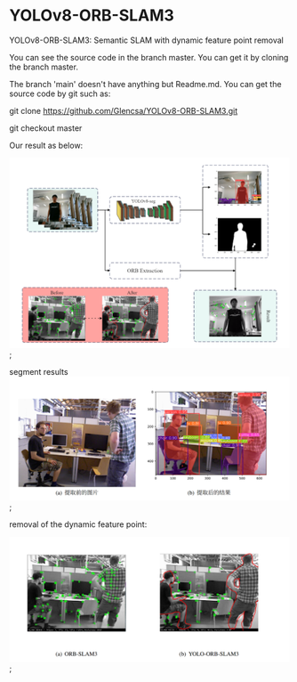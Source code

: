 # YOLOv8-ORB-SLAM3
YOLOv8-ORB-SLAM3: Semantic SLAM with dynamic feature point removal

You can see the source code in the branch master. You can get it by cloning the branch master.


The branch 'main' doesn't have anything but Readme.md.
You can get the source code by git such as:

 git clone https://github.com/Glencsa/YOLOv8-ORB-SLAM3.git

 git checkout master

Our result as below:

![流程图](image1.png);

segment results 
![分割结果](image2.png);

removal of the dynamic feature point:

![动态特征点剔除](image3.png);
